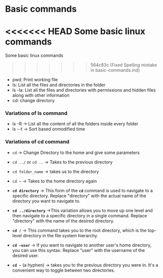 # Basic commands
<<<<<<< HEAD
Some basic linux commands
=======

Some basic linux commands
>>>>>>> 564c83c (Fixed Spelling mistake in basic-commands.md)

- pwd: Print working file
- ls: List all the files and directories in the folder
- ls -la: List all the files and directories with permissions and hidden files along with other information
- cd: change directory

### Variations of ls command

- ls -R → List all the content of all the folders inside every folder
- ls --t → Sort based onmodified time

### Variations of cd command
- `cd` → Change Directory to the home and give some parameters

- `cd ../` or `cd ..` → Takes to the previous directory

- `cd folder_name` → takes us to the directory

- `cd ~` → Takes to the home directory again

- **`cd directory`** → This form of the **`cd`** command is used to navigate to a specific directory. Replace "directory" with the actual name of the directory you want to navigate to.

- **`cd ../directory`** →This variation allows you to move up one level and then navigate to a specific directory in a single command. Replace "directory" with the name of the desired directory.

- **`cd /`** → This command takes you to the root directory, which is the top-level directory in the file system hierarchy.

- **`cd ~user`** → If you want to navigate to another user's home directory, you can use this syntax. Replace "user" with the username of the desired user.

- **`cd -`** (a hyphen) → takes you to the previous directory you were in. It's a convenient way to toggle between two directories.
